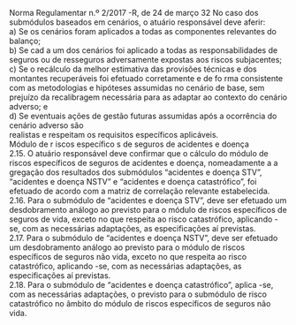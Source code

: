 
 
 
Norma Regulamentar  n.º 2/2017 -R, de 24 de março  32 
No caso dos submódulos baseados em cenários, o atuário responsável deve aferir:  
a) Se os cenários foram aplicados a todas as componentes relevantes do balanço;  
b) Se cad a um dos cenários foi aplicado a todas as responsabilidades de seguros ou de 
resseguros adversamente expostas aos riscos subjacentes;  
c) Se o recálculo da melhor estimativa das provisões técnicas e dos montantes recuperáveis foi 
efetuado corretamente e de fo rma consistente com as metodologias e hipóteses assumidas no 
cenário de base, sem prejuízo da recalibragem necessária para as adaptar ao contexto do cenário 
adverso; e  
d) Se eventuais ações de gestão futuras assumidas após a ocorrência do cenário adverso são  
realistas e respeitam os requisitos específicos aplicáveis.  
Módulo de r iscos específico s de seguros de acidentes e doença  
2.15. O atuário responsável deve confirmar que o cálculo do módulo de riscos específicos de 
seguros de acidentes e doença, nomeadamente a a gregação dos resultados dos submódulos 
“acidentes e doença STV”, “acidentes e doença NSTV” e “acidentes e doença catastrófico”, foi 
efetuado de acordo com a matriz de correlação relevante estabelecida.  
2.16. Para o submódulo de “acidentes e doença STV”, deve ser  efetuado um desdobramento 
análogo ao previsto para o módulo de riscos específicos de seguros de vida, exceto no que 
respeita ao risco catastrófico, aplicando -se, com as necessárias adaptações, as especificações aí 
previstas.  
2.17. Para o submódulo de “acidentes  e doença NSTV”, deve ser efetuado um desdobramento 
análogo ao previsto para o módulo de riscos específicos de seguros não vida, exceto no que 
respeita ao risco catastrófico, aplicando -se, com as necessárias adaptações, as especificações aí 
previstas.  
2.18. Para o submódulo de “acidentes e doença catastrófico”, aplica -se, com as necessárias 
adaptações, o previsto para o submódulo de risco catastrófico no âmbito do módulo de riscos 
específicos de seguros não vida.  
 